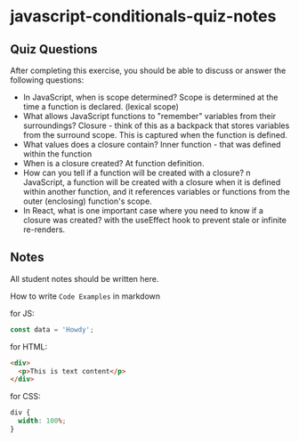 # javascript-conditionals-quiz-notes

## Quiz Questions

After completing this exercise, you should be able to discuss or answer the following questions:

- In JavaScript, when is scope determined?
  Scope is determined at the time a function is declared. (lexical scope)
- What allows JavaScript functions to "remember" variables from their surroundings?
  Closure - think of this as a backpack that stores variables from the surround scope. This is captured when the function is defined.
- What values does a closure contain?
  Inner function - that was defined within the function
- When is a closure created?
  At function definition.
- How can you tell if a function will be created with a closure?
  n JavaScript, a function will be created with a closure when it is defined within another function, and it references variables or functions from the outer (enclosing) function's scope.
- In React, what is one important case where you need to know if a closure was created?
  with the useEffect hook to prevent stale or infinite re-renders.

## Notes

All student notes should be written here.

How to write `Code Examples` in markdown

for JS:

```javascript
const data = 'Howdy';
```

for HTML:

```html
<div>
  <p>This is text content</p>
</div>
```

for CSS:

```css
div {
  width: 100%;
}
```
